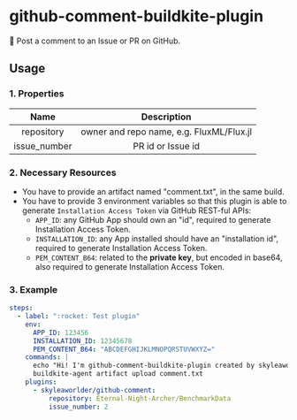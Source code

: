# github-comment-buildkite-plugin

:speech_balloon: Post a comment to an Issue or PR on GitHub.

## Usage

### 1. Properties

| Name | Description |
| :-: | :-: |
| repository | owner and repo name, e.g. FluxML/Flux.jl |
| issue_number | PR id or Issue id |

### 2. Necessary Resources

* You have to provide an artifact named "comment.txt", in the same build.
* You have to provide 3 environment variables so that this plugin is able to generate `Installation Access Token` via GitHub REST-ful APIs:
  * `APP_ID`: any GitHub App should own an "id", required to generate Installation Access Token.
  * `INSTALLATION_ID`: any App installed should have an "installation id", required to generate Installation Access Token.
  * `PEM_CONTENT_B64`: related to the **private key**, but encoded in base64, also required to generate Installation Access Token.

### 3. Example

```yaml
steps:
  - label: ":rocket: Test plugin"
    env:
      APP_ID: 123456
      INSTALLATION_ID: 12345678
      PEM_CONTENT_B64: "ABCDEFGHIJKLMNOPQRSTUVWXYZ="
    commands: |
      echo "Hi! I'm github-comment-buildkite-plugin created by skyleaworlder!" > comment.txt
      buildkite-agent artifact upload comment.txt
    plugins:
      - skyleaworlder/github-comment:
          repository: Eternal-Night-Archer/BenchmarkData
          issue_number: 2
```
